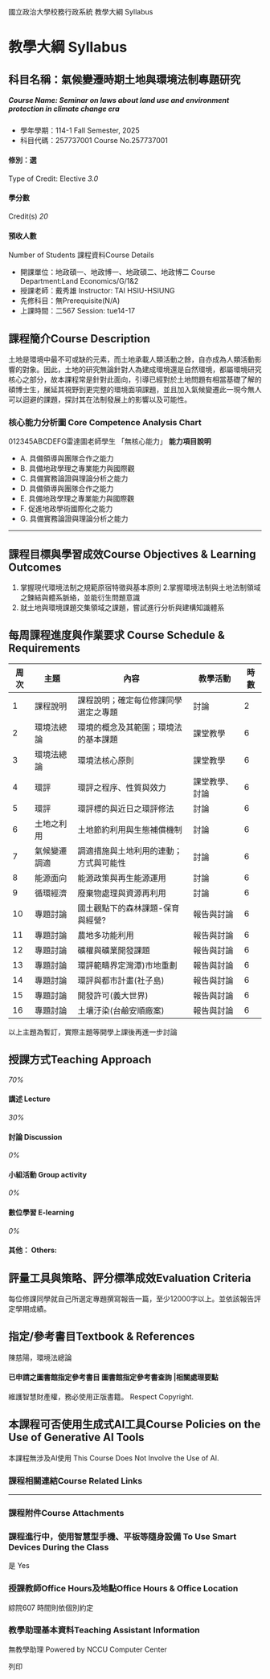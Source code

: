 國立政治大學校務行政系統 教學大綱 Syllabus
# 教學大綱 Syllabus
##  科目名稱：氣候變遷時期土地與環境法制專題研究
#####  Course Name: Seminar on laws about land use and environment protection in climate change era
  * 學年學期：114-1 Fall Semester, 2025 
  * 科目代碼：257737001 Course No.257737001


#### 修別：選
Type of Credit: Elective 
_3.0_
#### 學分數
Credit(s)
_20_
#### 預收人數
Number of Students
課程資料Course Details
  * 開課單位：地政碩一、地政博一、地政碩二、地政博二 Course Department:Land Economics/G/1&2 
  * 授課老師：戴秀雄 Instructor: TAI HSIU-HSIUNG 
  * 先修科目：無Prerequisite(N/A)
  * 上課時間：二567 Session: tue14-17


##  課程簡介Course Description
土地是環境中最不可或缺的元素，而土地承載人類活動之餘，自亦成為人類活動影響的對象。因此，土地的研究無論針對人為建成環境還是自然環境，都屬環境研究核心之部分，故本課程常是針對此面向，引導已經對於土地問題有相當基礎了解的碩博士生，展延其視野到更完整的環境面項課題，並且加入氣候變遷此一現今無人可以迴避的課題，探討其在法制發展上的影響以及可能性。
###  核心能力分析圖 Core Competence Analysis Chart
012345ABCDEFG雷達圖老師學生
「無核心能力」 
**能力項目說明**
  * A. 具備領導與團隊合作之能力
  * B. 具備地政學理之專業能力與國際觀
  * C. 具備實務論證與理論分析之能力
  * D. 具備領導與團隊合作之能力
  * E. 具備地政學理之專業能力與國際觀
  * F. 促進地政學術國際化之能力
  * G. 具備實務論證與理論分析之能力


* * *
##  課程目標與學習成效Course Objectives & Learning Outcomes 
1. 掌握現代環境法制之規範原宿特徵與基本原則
2.掌握環境法制與土地法制領域之鍊結與體系脈絡，並能衍生問題意識
3. 就土地與環境課題交集領域之課題，嘗試進行分析與建構知識體系
##  每周課程進度與作業要求 Course Schedule & Requirements
周次 | 主題 | 內容 | 教學活動 | 時數  
---|---|---|---|---  
1 | 課程說明 | 課程說明；確定每位修課同學選定之專題 | 討論 | 2  
2 | 環境法總論 | 環境的概念及其範圍；環境法的基本課題 | 課堂教學 | 6  
3 | 環境法總論 | 環境法核心原則 | 課堂教學 | 6  
4 | 環評 | 環評之程序、性質與效力 | 課堂教學、討論 | 6  
5 | 環評 | 環評標的與近日之環評修法 | 討論 | 6  
6 | 土地之利用 | 土地節約利用與生態補償機制 | 討論 | 6  
7 | 氣候變遷調適 | 調適措施與土地利用的連動；方式與可能性 | 討論 | 6  
8 | 能源面向 | 能源政策與再生能源運用 | 討論 | 6  
9 | 循環經濟 | 廢棄物處理與資源再利用 | 討論 | 6  
10 | 專題討論 | 國土觀點下的森林課題-保育與經營? | 報告與討論 | 6  
11 | 專題討論 | 農地多功能利用 | 報告與討論 | 6  
12 | 專題討論 | 礦權與礦業開發課題 | 報告與討論 | 6  
13 | 專題討論 | 環評範疇界定灣潭)市地重劃 | 報告與討論 | 6  
14 | 專題討論 | 環評與都市計畫(社子島) | 報告與討論 | 6  
15 | 專題討論 | 開發許可(義大世界) | 報告與討論 | 6  
16 | 專題討論 | 土壤汙染(台鹼安順廠案) | 報告與討論 | 6  
以上主題為暫訂，實際主題等開學上課後再進一步討論
##  授課方式Teaching Approach
_70%_
####  講述 Lecture
_30%_
####  討論 Discussion
_0%_
####  小組活動 Group activity
_0%_
####  數位學習 E-learning
_0%_
####  其他： Others:
##  評量工具與策略、評分標準成效Evaluation Criteria
每位修課同學就自己所選定專題撰寫報告一篇，至少12000字以上。並依該報告評定學期成績。
##  指定/參考書目Textbook & References
陳慈陽，環境法總論
####  已申請之圖書館指定參考書目  圖書館指定參考書查詢 |相關處理要點
維護智慧財產權，務必使用正版書籍。 Respect Copyright.
##  本課程可否使用生成式AI工具Course Policies on the Use of Generative AI Tools
本課程無涉及AI使用 This Course Does Not Involve the Use of AI.
###  課程相關連結Course Related Links
* * *
###  課程附件Course Attachments
###  課程進行中，使用智慧型手機、平板等隨身設備 To Use Smart Devices During the Class
是  Yes
###  授課教師Office Hours及地點Office Hours & Office Location
綜院607
時間則依個別約定
###  教學助理基本資料Teaching Assistant Information
無教學助理
Powered by NCCU Computer Center
  
列印
